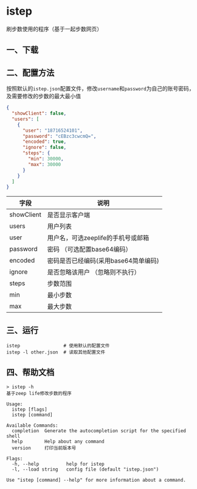 # istep

刷步数使用的程序（基于一起步数网页）

## 一、下载



## 二、配置方法

按照默认的`istep.json`配置文件，修改`username`和`password`为自己的账号密码，及需要修改的步数的最大最小值

```json
{
  "showClient": false,
  "users": [
    {
      "user": "18716524101",
      "password": "cEBzc3cwcmQ=",
      "encoded": true,
      "ignore": false,
      "steps": {
        "min": 30000,
        "max": 30000
      }
    }
  ]
}
```

| 字段         | 说明                     |
|------------|------------------------|
| showClient | 是否显示客户端                |
| users      | 用户列表                   |
| user       | 用户名，可选zeeplife的手机号或邮箱  |
| password   | 密码 （可选配置base64编码）      |
| encoded    | 密码是否已经编码(采用base64简单编码) |
| ignore     | 是否忽略该用户 （忽略则不执行）       |
| steps      | 步数范围                   |
| min        | 最小步数                   |
| max        | 最大步数                   |

## 三、运行

```shell
istep                # 使用默认的配置文件
istep -l other.json  # 读取其他配置文件
```

## 四、帮助文档

```shell
> istep -h
基于zeep life修改步数的程序

Usage:
  istep [flags]
  istep [command]

Available Commands:
  completion  Generate the autocompletion script for the specified shell
  help        Help about any command
  version     打印当前版本号

Flags:
  -h, --help          help for istep
  -l, --load string   config file (default "istep.json")

Use "istep [command] --help" for more information about a command.
```